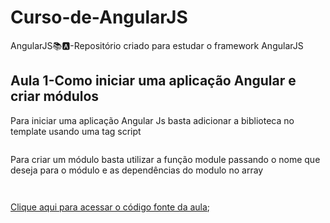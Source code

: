 # Curso-de-AngularJS
AngularJS📚🅰️-Repositório criado para estudar o framework AngularJS


## Aula 1-Como iniciar uma aplicação Angular e criar módulos

Para iniciar uma aplicação Angular Js basta adicionar a biblioteca no template usando uma tag script 

```

```
Para criar um módulo basta utilizar a função module passando o nome que deseja para o módulo e as dependências do modulo no array

```


```
[Clique aqui para acessar o código fonte da aula](https://github.com/lramon2001/Curso-de-AngularJS/blob/main/aula1.html);
